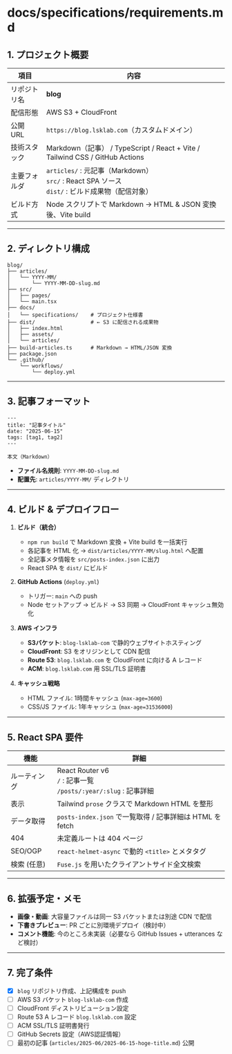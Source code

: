 # docs/specifications/requirements.md

## 1. プロジェクト概要

| 項目     | 内容                                                                              |
| ------ | ------------------------------------------------------------------------------- |
| リポジトリ名 | **blog**                                                                        |
| 配信形態   | AWS S3 + CloudFront                                                             |
| 公開 URL | `https://blog.lsklab.com`（カスタムドメイン）                                            |
| 技術スタック | Markdown（記事） / TypeScript / React + Vite / Tailwind CSS / GitHub Actions        |
| 主要フォルダ | `articles/` : 元記事（Markdown）<br>`src/` : React SPA ソース<br>`dist/` : ビルド成果物（配信対象） |
| ビルド方式  | Node スクリプトで Markdown → HTML & JSON 変換後、Vite build                               |

---

## 2. ディレクトリ構成

```
blog/
├── articles/
│   └── YYYY-MM/
│       └── YYYY-MM-DD-slug.md
├── src/
│   ├── pages/
│   └── main.tsx
├── docs/
│   └── specifications/    # プロジェクト仕様書
├── dist/                  # ← S3 に配信される成果物
│   ├── index.html
│   ├── assets/
│   └── articles/
├── build-articles.ts      # Markdown → HTML/JSON 変換
├── package.json
└── .github/
    └── workflows/
        └── deploy.yml
```

---

## 3. 記事フォーマット

```
---
title: "記事タイトル"
date: "2025-06-15"
tags: [tag1, tag2]
---

本文（Markdown）
```

* **ファイル名規則**: `YYYY-MM-DD-slug.md`
* **配置先**: `articles/YYYY-MM/` ディレクトリ

---

## 4. ビルド & デプロイフロー

1. **ビルド（統合）**

   * `npm run build` で Markdown 変換 + Vite build を一括実行
   * 各記事を HTML 化 → `dist/articles/YYYY-MM/slug.html` へ配置
   * 全記事メタ情報を `src/posts-index.json` に出力
   * React SPA を `dist/` にビルド
2. **GitHub Actions** (`deploy.yml`)

   * トリガー: `main` への push
   * Node セットアップ → ビルド → S3 同期 → CloudFront キャッシュ無効化
3. **AWS インフラ**

   * **S3バケット**: `blog-lsklab-com` で静的ウェブサイトホスティング
   * **CloudFront**: S3 をオリジンとして CDN 配信
   * **Route 53**: `blog.lsklab.com` を CloudFront に向ける A レコード
   * **ACM**: `blog.lsklab.com` 用 SSL/TLS 証明書
4. **キャッシュ戦略**

   * HTML ファイル: 1時間キャッシュ (`max-age=3600`)
   * CSS/JS ファイル: 1年キャッシュ (`max-age=31536000`)

---

## 5. React SPA 要件

| 機能      | 詳細                                                           |
| ------- | ------------------------------------------------------------ |
| ルーティング  | React Router v6<br>`/` : 記事一覧<br>`/posts/:year/:slug` : 記事詳細 |
| 表示      | Tailwind `prose` クラスで Markdown HTML を整形                      |
| データ取得   | `posts-index.json` で一覧取得 / 記事詳細は HTML を fetch                |
| 404     | 未定義ルートは 404 ページ                                              |
| SEO/OGP | `react-helmet-async` で動的 `<title>` とメタタグ                     |
| 検索 (任意) | `Fuse.js` を用いたクライアントサイド全文検索                                  |

---

## 6. 拡張予定・メモ

* **画像・動画**: 大容量ファイルは同一 S3 バケットまたは別途 CDN で配信
* **下書きプレビュー**: PR ごとに別環境デプロイ（検討中）
* **コメント機能**: 今のところ未実装（必要なら GitHub Issues + utterances など検討）

---

## 7. 完了条件

* [x] `blog` リポジトリ作成、上記構成を push
* [ ] AWS S3 バケット `blog-lsklab-com` 作成
* [ ] CloudFront ディストリビューション設定
* [ ] Route 53 A レコード `blog.lsklab.com` 設定
* [ ] ACM SSL/TLS 証明書発行
* [ ] GitHub Secrets 設定（AWS認証情報）
* [ ] 最初の記事 (`articles/2025-06/2025-06-15-hoge-title.md`) 公開

